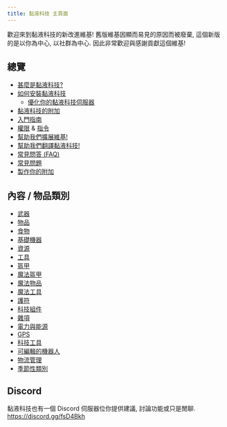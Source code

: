 ```yaml
---
title: 黏液科技 主頁面
---
```


歡迎來到黏液科技的新改進維基! 舊版維基因顯而易見的原因而被廢棄, 這個新版的是以你為中心, 以社群為中心. 因此非常歡迎與感謝貢獻這個維基!

## 總覽

* [甚麼是黏液科技?](Overview/Slimefun-in-a-nutshell.md)
* [如何安裝黏液科技](Overview/Installing-Slimefun.md)
  * [優化你的黏液科技伺服器](Overview/Server-Optimizations.md)
* [黏液科技的附加](Other-Plugins/Addons.md)
* [入門指南](Overview/Getting-Started.md)
* [權限](Overview/Permissions.md) & [指令](Overview/Commands.md)
* [幫助我們擴展維基!](Overview/Expanding-the-Wiki.md)
* [幫助我們翻譯黏液科技!](Overview/Translating-Slimefun.md)
* [常見問答 (FAQ)](Overview/FAQ.md)
* [常見問題](Overview/Common-Issues.md)
* [製作你的附加](Other-Plugins/Developer-Guide/Developer-Guide.md)

## 內容 / 物品類別

* [武器](Weapons/Weapons.md)
* [物品](Items/Items.md)
* [食物](Food/Food.md)
* [基礎機器](Basic-Machines/Basic-Machines.md)
* [資源](Resources/Resources.md)
* [工具](Tools/Tools.md)
* [盔甲](Armor/Armor.md)
* [魔法盔甲](Magical-Armor/Magical-Armor.md)
* [魔法物品](Magical-Items/Magical-Items.md)
* [魔法工具](Magical-Gadgets/Magical-Gadgets.md)
* [護符](Talismans/Talismans.md)
* [科技組件](Technical-Components/Technical-Components.md)
* [雜項](Miscellaneous-Items/Miscellaneous-Items.md)
* [電力與能源](Electric-Machines/Electric-Machines.md)
* [GPS](GPS/GPS.md)
* [科技工具](Technical-Gadgets/Technical-Gadgets.md)
* [可編輯的機器人](Technical-Components/Androids/Androids.md)
* [物流管理](Cargo-Management/Cargo-Management.md)
* [季節性類別](Seasonal-Categories/Seasonal-Categories.md)

## Discord

黏液科技也有一個 Discord 伺服器位你提供建議, 討論功能或只是閒聊. <https://discord.gg/fsD4Bkh>
